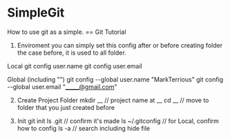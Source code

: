 # SimpleGit
How to use git as a simple. == Git Tutorial

1. Enviroment
   you can simply set this config after or before creating folder
the case before, it is used to all folder.

Local
  git config user.name
  git config user.email
  
Global (including "")
  git config --global user.name "MarkTerrious"
  git config --global user.email "_____@gmail.com"

2. Create Project Folder
  mkdir __      // project name at __
  cd __         // move to folder that you just created before
  
3. Init
  git init
  ls .git           // confirm it's made 
  ls ~/.gitconfig   // for Local, confirm how to config
  ls -a             // search including hide file
  
  
